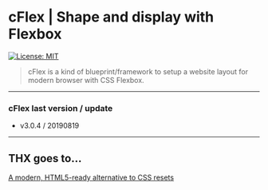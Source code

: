 # cFlex | Shape and display with Flexbox

[![License: MIT](https://img.shields.io/badge/License-MIT-yellow.svg)](https://opensource.org/licenses/MIT)


> cFlex is a kind of blueprint/framework to setup a website layout for modern browser with CSS Flexbox.


- - -

### cFlex last version / update
* v3.0.4 / 20190819


- - -


## THX goes to&hellip;

[A modern, HTML5-ready alternative to CSS resets](https://github.com/necolas/normalize.css)
